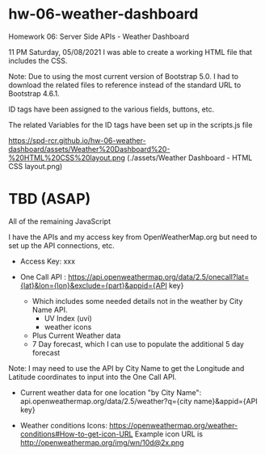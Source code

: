 # hw-06-weather-dashboard

Homework 06: Server Side APIs - Weather Dashboard

11 PM Saturday, 05/08/2021
I was able to create a working HTML file that includes the CSS.

Note: Due to using the most current version of Bootstrap 5.0. I had to download the related files to reference instead of the standard URL to Bootstrap 4.6.1.

ID tags have been assigned to the various fields, buttons, etc.

The related Variables for the ID tags have been set up in the scripts.js file

https://spd-rcr.github.io/hw-06-weather-dashboard/assets/Weather%20Dashboard%20-%20HTML%20CSS%20layout.png
(./assets/Weather Dashboard - HTML CSS layout.png)

# TBD (ASAP)

All of the remaining JavaScript

I have the APIs and my access key from OpenWeatherMap.org but need to set up the API connections, etc.

- Access Key: xxx

- One Call API : https://api.openweathermap.org/data/2.5/onecall?lat={lat}&lon={lon}&exclude={part}&appid={API key}
  - Which includes some needed details not in the weather by City Name API.
    - UV Index (uvi)
    - weather icons
  - Plus Current Weather data
  - 7 Day forecast, which I can use to populate the additional 5 day forecast

Note: I may need to use the API by City Name to get the Longitude and Latitude coordinates to input into the One Call API.

- Current weather data for one location "by City Name": api.openweathermap.org/data/2.5/weather?q={city name}&appid={API key}

- Weather conditions Icons: https://openweathermap.org/weather-conditions#How-to-get-icon-URL
  Example icon URL is http://openweathermap.org/img/wn/10d@2x.png

